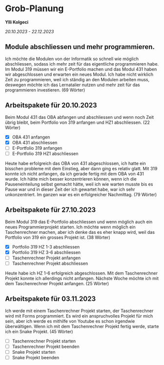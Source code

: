 # Grob-Planung

**Ylli Kolgeci**

*20.10.2023 - 22.12.2023*

## Module abschliessen und mehr programmieren.

Ich möchte die Modulen von der Informatik so schnell wie möglich abschliessen, sodass ich mehr zeit für das eigentliche programmieren habe. Im Modul 319 müssen wir ein E-Portfolio machen und das Modul 431 haben wir abgeschlossen und erwarten ein neues Modul. Ich habe nicht wirklich Zeit zu programmieren, weil ich ständig an den Modulen arbeiten muss, deswegen möchte ich das Lernatalier nutzen und mehr zeit für das programmieren investieren. (69 Wörter)

## Arbeitspakete für 20.10.2023

Beim Modul 431 das OBA abfangen und abschliessen und wenn noch Zeit übrig bleibt, beim Portfolio von 319 anfangen und HZ1 abschliessen. (22 Wörter)


- [x] OBA 431 anfangen
- [x] OBA 431 abschliessen
- [ ] E-Portfolio 319 anfangen
- [ ] E-Portfolio 319 HZ1 abschliessen

Heute habe erfolgreich das OBA von 431 abgeschlossen, ich hatte ein bisschen probleme mit dem Einstieg, aber dann ging es relativ glatt. Mit 319 konnte ich nicht anfangen, da ich gerade fertig mit dem OBA von 431 wurde. Ich hätte mich besser konzentrieren können, wenn ich die Pauseneinteilung selbst gemacht hätte, weil ich wie warten musste bis es Pause war und in dieser Zeit der ich gewartet habe, war ich sehr unkonzentriert. Im ganzen war es ein erfolgreicher Nachmittag. (79 Wörter)


## Arbeitspakete für 27.10.2023

Beim Modul 319 das E-Portfolio abschliessen und wenn möglich auch ein neues Programmierprojekt starten. Ich möchte wenn möglich ein Taschenrechner machen, aber ich denke das es eher knapp wird, weil das Portfolio von 319 ein grosses Projekt ist. (38 Wörter)

- [x] Portfolio 319 HZ 1-3 abschliessen
- [x] Portfolio 319 HZ 3-6 abschliessen
- [ ] Taschenrechner Projekt anfangen
- [ ] Taschenrechner Projekt abschliessen

Heute habe ich HZ 1-6 erfolgreich abgeschlossen. Mit dem Taschenrechner Projekt konnte ich allerdings nicht anfangen. Nächste Woche möchte ich mit dem Taschenrechner Projekt anfangen.
(25 Wörter)

## Arbeitspakete für 03.11.2023

Ich werde mit einem Taschenrechner Projekt starten, der Taschenrechner wird mit Forms programmiert. Es wird ein anspruchvolles Projekt für mich sein, aber ich werde es mithilfe von Youtube es schon irgendwie überwältigen. Wenn ich mit dem Taschenrechner Projekt fertig werde, starte ich ein Snake Projekt. (45 Wörter)

- [ ] Taschenrechner Projekt starten
- [ ] Taschenrechner Projekt beenden
- [ ] Snake Projekt starten
- [ ] Snake Projekt beenden
